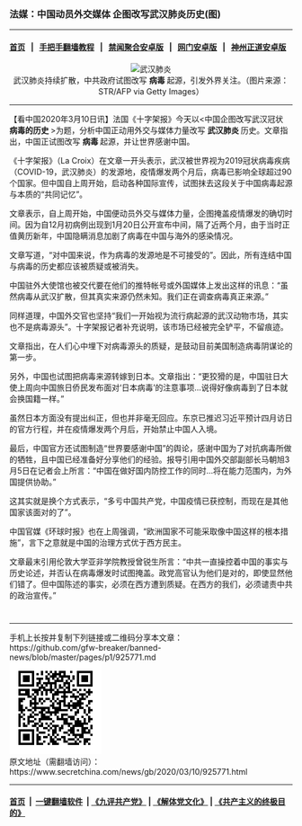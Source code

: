 ### 法媒：中国动员外交媒体 企图改写武汉肺炎历史(图)
------------------------

#### [首页](https://github.com/gfw-breaker/banned-news/blob/master/README.md) &nbsp;&nbsp;|&nbsp;&nbsp; [手把手翻墙教程](https://github.com/gfw-breaker/guides/wiki) &nbsp;&nbsp;|&nbsp;&nbsp; [禁闻聚合安卓版](https://github.com/gfw-breaker/bn-android) &nbsp;&nbsp;|&nbsp;&nbsp; [网门安卓版](https://github.com/oGate2/oGate) &nbsp;&nbsp;|&nbsp;&nbsp; [神州正道安卓版](https://github.com/SzzdOgate/update) 



<div class="article_right" style="fone-color:#000">
 <p style="text-align: center;">
  <img alt="武汉肺炎" src="//img3.secretchina.com/pic/2020/2-28/p2636771a960856509-ss.jpg" style="height:337px; width:600px"/>
  <br>
   武汉肺炎持续扩散，中共政府试图改写
   <strong>
    病毒
   </strong>
   起源，引发外界关注。（图片来源：STR/AFP via Getty Images）
   <span id="hideid" name="hideid" style="color:red;display:none;">
    <span href="https://www.secretchina.com">
    </span>
   </span>
  </br>
 </p>
 <div id="txt-mid1-t21-2017">
  

---


  </div>
 </div>
 <p>
  【看中国2020年3月10日讯】法国《十字架报》今天以&lt;中国企图改写武汉冠状
  <strong>
   病毒的历史
  </strong>
  &gt;为题，分析中国正动用外交与媒体力量改写
  <strong>
   武汉肺炎
  </strong>
  历史。文章指出，中国正试图改写
  <strong>
   病毒
  </strong>
  起源，并让世界感谢中国。
  <span id="hideid" name="hideid" style="color:red;display:none;">
   <span href="https://www.secretchina.com">
   </span>
  </span>
 </p>
 <p>
  《十字架报》（La Croix）在文章一开头表示，武汉被世界视为2019冠状病毒疾病（COVID-19，武汉肺炎）的发源地，疫情爆发两个月后，病毒已影响全球超过90个国家。但中国自上周开始，启动各种国际宣传，试图抹去这段关于中国病毒起源与本质的“共同记忆”。
 </p>
 <p>
  文章表示，自上周开始，中国便动员外交与媒体力量，企图掩盖疫情爆发的确切时间。因为自12月初病例出现到1月20日公开宣布中间，隔了近两个月，由于当时正值黄历新年，中国隐瞒消息加剧了病毒在中国与海外的感染情况。
 </p>
 <p>
  文章写道，“对中国来说，作为病毒的发源地是不可接受的”。因此，所有连结中国与病毒的历史都应该被质疑或被消失。
 </p>
 <p>
  中国驻外大使馆也被交代要在他们的推特帐号或外国媒体上发出这样的讯息：“虽然病毒从武汉扩散，但其真实来源仍然未知。我们正在调查病毒真正来源。”
 </p>
 <p>
  同样道理，中国外交官也坚持“我们一开始视为流行病起源的武汉动物市场，其实也不是病毒源头”。十字架报记者补充说明，该市场已经被完全铲平，不留痕迹。
 </p>
 <p>
  文章指出，在人们心中埋下对病毒源头的质疑，是鼓动目前美国制造病毒阴谋论的第一步。
 </p>
 <p>
  另外，中国也试图把病毒来源转嫁到日本。文章指出：“更狡猾的是，中国驻日大使上周向中国旅日侨民发布面对‘日本病毒’的注意事项...说得好像病毒到了日本就会换国籍一样。”
 </p>
 <p>
  虽然日本方面没有提出纠正，但也并非毫无回应。东京已推迟习近平预计四月访日的官方行程，并在疫情爆发两个月后，开始禁止中国人入境。
 </p>
 <p>
  最后，中国官方还试图制造“世界要感谢中国”的舆论，感谢中国为了对抗病毒所做的牺牲，且中国已经准备好分享他们的经验。报导引用中国外交部副部长马朝旭3月5日在记者会上所言：“中国在做好国内防控工作的同时...将在能力范围内，为外国提供协助。”
 </p>
 <p>
  这其实就是换个方式表示，“多亏中国共产党，中国疫情已获控制，而现在是其他国家该面对的了”。
 </p>
 <p>
  中国官媒《环球时报》也在上周强调，“欧洲国家不可能采取像中国这样的根本措施”，言下之意就是中国的治理方式优于西方民主。
 </p>
 <p>
  文章最末引用伦敦大学亚非学院教授曾锐生所言：“中共一直操控着中国的事实与历史论述，并否认在病毒爆发时试图掩盖。政党高官认为他们是对的，即使显然他们错了。但中国陈述的事实，必须在西方遭到质疑。在西方的我们，必须谴责中共的政治宣传。”
  <center>
   <div>
    <div id="txt-mid2-t22-2017" style="display: block;  max-height: 351px;  overflow: hidden;">
     <div id="SC-21xxx">
     </div>
     <ins class="adsbygoogle" data-ad-client="ca-pub-1276641434651360" data-ad-format="auto" data-ad-slot="4301710469" data-full-width-responsive="true" style="display:block">
     </ins>
    </div>
   </div>
  </center>
  <div style="padding-top:12px;">
  </div>
 </p>
</div>

<hr/>
手机上长按并复制下列链接或二维码分享本文章：<br/>
https://github.com/gfw-breaker/banned-news/blob/master/pages/p1/925771.md <br/>
<a href='https://github.com/gfw-breaker/banned-news/blob/master/pages/p1/925771.md'><img src='https://github.com/gfw-breaker/banned-news/blob/master/pages/p1/925771.md.png'/></a> <br/>
原文地址（需翻墙访问）：https://www.secretchina.com/news/gb/2020/03/10/925771.html


------------------------
#### [首页](https://github.com/gfw-breaker/banned-news/blob/master/README.md) &nbsp;|&nbsp; [一键翻墙软件](https://github.com/gfw-breaker/nogfw/blob/master/README.md) &nbsp;| [《九评共产党》](https://github.com/gfw-breaker/9ping.md/blob/master/README.md#九评之一评共产党是什么) | [《解体党文化》](https://github.com/gfw-breaker/jtdwh.md/blob/master/README.md) | [《共产主义的终极目的》](https://github.com/gfw-breaker/gczydzjmd.md/blob/master/README.md)


<img src='http://gfw-breaker.win/banned-news/pages/p1/925771.md' width='0px' height='0px'/>